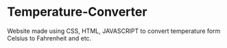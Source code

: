 # Temperature-Converter
Website made using CSS, HTML, JAVASCRIPT to convert temperature form Celsius to Fahrenheit and etc.
